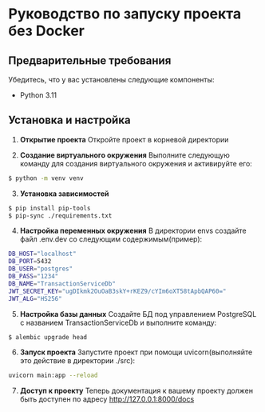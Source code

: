 # Руководство по запуску проекта без Docker

## Предварительные требования
Убедитесь, что у вас установлены следующие компоненты:
- Python 3.11

## Установка и настройка

1. **Открытие проекта**
Откройте проект в корневой директории

2. **Создание виртуального окружения**
Выполните следующую команду для создания виртуального окружения и активируйте его:
```bash
$ python -m venv venv
```

3. **Установка зависимостей**
```bash
$ pip install pip-tools
$ pip-sync ./requirements.txt
```

4. **Настройка переменных окружения**
В директории envs создайте файл .env.dev со следующим содержимым(пример):
```bash
DB_HOST="localhost"
DB_PORT=5432
DB_USER="postgres"
DB_PASS="1234"
DB_NAME="TransactionServiceDb"
JWT_SECRET_KEY="ugDIkmk2OuOaB3skY+rKEZ9/cYIm6oXT58tApbQAP60="
JWT_ALG="HS256"
```

5. **Настройка базы данных**
Создайте БД под управлением PostgreSQL с названием TransactionServiceDb и выполните команду:
```bash
$ alembic upgrade head
```

6. **Запуск проекта**
Запустите проект при помощи uvicorn(выполняйте это действие в директории ./src):
```bash
uvicorn main:app --reload
```

7. **Доступ к проекту**
Теперь документация к вашему проекту должен быть доступен по адресу http://127.0.0.1:8000/docs
